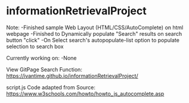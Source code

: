 # informationRetrievalProject

Note:
-Finished sample Web Layout (HTML/CSS/AutoComplete) on html webpage
-Finished to Dynamically populate "Search" results on search button "click"
-On Select search's autopopulate-list option to populate selection to search box

Currently working on:
-None


View GitPage Search Function: https://ivantime.github.io/informationRetrievalProject/



script.js Code adapted from Source:
https://www.w3schools.com/howto/howto_js_autocomplete.asp
